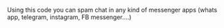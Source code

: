 Using this code you can spam chat in any kind of messenger apps (whats app, telegram, instagram, FB messenger....)
